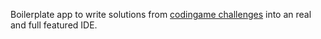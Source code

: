 Boilerplate app to write solutions from [codingame challenges][1] into an real and full featured IDE.

[1]: https://www.codingame.com/multiplayer/clashofcode "Clash of Code"
